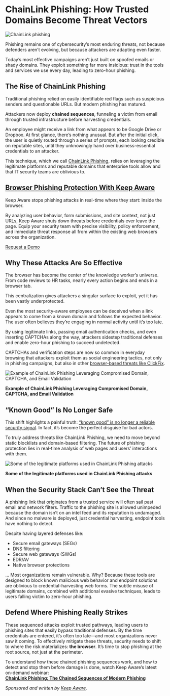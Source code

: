# ChainLink Phishing: How Trusted Domains Become Threat Vectors

![ChainLink phishing](https://www.bleepstatic.com/content/posts/2025/06/17/phishing-chain.jpg)

Phishing remains one of cybersecurity’s most enduring threats, not because defenders aren’t evolving, but because attackers are adapting even faster.

Today’s most effective campaigns aren’t just built on spoofed emails or shady domains. They exploit something far more insidious: trust in the tools and services we use every day, leading to zero-hour phishing.

## The Rise of ChainLink Phishing

Traditional phishing relied on easily identifiable red flags such as suspicious senders and questionable URLs. But modern phishing has matured.

Attackers now deploy **chained sequences**, funneling a victim from email through trusted infrastructure before harvesting credentials.

An employee might receive a link from what appears to be Google Drive or Dropbox. At first glance, there’s nothing unusual. But after the initial click, the user is quietly routed through a series of prompts, each looking credible on reputable sites, until they unknowingly hand over business-essential credentials to an attacker.

This technique, which we call [ChainLink Phishing](https://keepaware.com/resources/webinars/chainlink-phishing-the-chained-sequences-of-modern-phishing?utm%5Fsource=bleeping%5Fcomputer&utm%5Fmedium=article&utm%5Fcampaign=chainlink%5Fphishing%5Fjune), relies on leveraging the legitimate platforms and reputable domains that enterprise tools allow and that IT security teams are oblivious to.

## [Browser Phishing Protection With Keep Aware](https://keepaware.com/request-a-demo?utm%5Fsource=bleeping%5Fcomputer&utm%5Fmedium=banner&utm%5Fcampaign=chainlink%5Fphishing%5Fjune)

Keep Aware stops phishing attacks in real-time where they start: inside the browser.

By analyzing user behavior, form submissions, and site context, not just URLs, Keep Aware shuts down threats before credentials ever leave the page. Equip your security team with precise visibility, policy enforcement, and immediate threat response all from within the existing web browsers across the organization.

[Request a Demo](https://keepaware.com/request-a-demo?utm%5Fsource=bleeping%5Fcomputer&utm%5Fmedium=banner&utm%5Fcampaign=chainlink%5Fphishing%5Fjune)

## Why These Attacks Are So Effective

The browser has become the center of the knowledge worker’s universe. From code reviews to HR tasks, nearly every action begins and ends in a browser tab.

This centralization gives attackers a singular surface to exploit, yet it has been vastly underprotected. 

Even the most security-aware employees can be deceived when a link appears to come from a known domain and follows the expected behavior. The user often believes they’re engaging in normal activity until it’s too late.

By using legitimate links, passing email authentication checks, and even inserting CAPTCHAs along the way, attackers sidestep traditional defenses and enable zero-hour phishing to succeed undetected.

CAPTCHAs and verification steps are now so common in everyday browsing that attackers exploit them as social engineering tactics, not only in phishing campaigns, but also in other [browser-based threats like ClickFix](http://keepaware.com/blog/clickfix-the-what-why-where-and-how-of-it-all?utm%5Fsource=bleeping%5Fcomputer&utm%5Fmedium=article&utm%5Fcampaign=chainlink%5Fphishing%5Fjune).

![Example of ChainLink Phishing Leveraging Compromised Domain, CAPTCHA, and Email Validation](https://www.bleepstatic.com/images/news/security/k/keepaware/chainlink-phishing/chainlink-phishing-cloudflare.jpg)

**Example of ChainLink Phishing Leveraging Compromised Domain, CAPTCHA, and Email Validation**

## “Known Good” Is No Longer Safe

This shift highlights a painful truth: [“known good” is no longer a reliable security signal](https://keepaware.com/blog/4-browser-security-truths-in-2025?utm%5Fsource=bleeping%5Fcomputer&utm%5Fmedium=article&utm%5Fcampaign=chainlink%5Fphishing%5Fjune). In fact, it’s become the perfect disguise for bad actors.

To truly address threats like ChainLink Phishing, we need to move beyond static blocklists and domain-based filtering. The future of phishing protection lies in real-time analysis of web pages and users’ interactions with them.

![Some of the legitimate platforms used in ChainLink Phishing attacks](https://www.bleepstatic.com/images/news/security/k/keepaware/chainlink-phishing/Compromised%20Platforms.png)

**Some of the legitimate platforms used in ChainLink Phishing attacks**

## When the Security Stack Can’t See the Threat

A phishing link that originates from a trusted service will often sail past email and network filters. Traffic to the phishing site is allowed unimpeded because the domain isn’t on an intel feed and its reputation is undamaged. And since no malware is deployed, just credential harvesting, endpoint tools have nothing to detect.

Despite having layered defenses like:

* Secure email gateways (SEGs)
* DNS filtering
* Secure web gateways (SWGs)
* EDR/AV
* Native browser protections

… Most organizations remain vulnerable. Why? Because these tools are designed to block known malicious web behavior and endpoint solutions are oblivious to credential-harvesting web forms. The subtle misuse of legitimate domains, combined with additional evasive techniques, leads to users falling victim to zero-hour phishing.

## Defend Where Phishing Really Strikes

These sequenced attacks exploit trusted pathways, leading users to phishing sites that easily bypass traditional defenses. By the time credentials are entered, it’s often too late—and most organizations never saw it coming. To effectively mitigate these threats, security needs to shift to where the risk materializes: **the browser**. It’s time to stop phishing at the root source, not just at the perimeter.

To understand how these chained phishing sequences work, and how to detect and stop them before damage is done, watch Keep Aware’s latest on-demand webinar:  
**[ChainLink Phishing: The Chained Sequences of Modern Phishing](https://keepaware.com/resources/webinars/chainlink-phishing-the-chained-sequences-of-modern-phishing?utm%5Fsource=bleeping%5Fcomputer&utm%5Fmedium=article&utm%5Fcampaign=chainlink%5Fphishing%5Fjune)**

_Sponsored and written by [Keep Aware](https://keepaware.com/request-a-demo?utm%5Fsource=bleeping%5Fcomputer&utm%5Fmedium=banner&utm%5Fcampaign=chainlink%5Fphishing%5Fjune)._